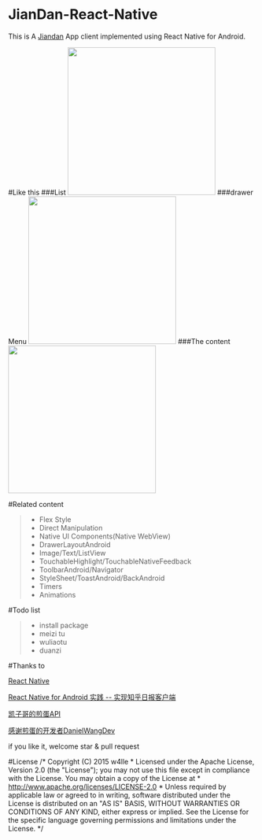 # JianDan-React-Native
This is A [Jiandan](jandan.net) App client implemented using React Native for Android.

#Like this
###List
<img src="https://github.com/w4lle/JianDan-React-Native/blob/master/rn0.png" width="300">
###drawer Menu
<img src="https://github.com/w4lle/JianDan-React-Native/blob/master/rn.png" width="300">
###The content
<img src="https://github.com/w4lle/JianDan-React-Native/blob/master/rn1.png" width="300">

#Related content
> * Flex Style
> * Direct Manipulation
> * Native UI Components(Native WebView)
> * DrawerLayoutAndroid
> * Image/Text/ListView
> * TouchableHighlight/TouchableNativeFeedback
> * ToolbarAndroid/Navigator
> * StyleSheet/ToastAndroid/BackAndroid
> * Timers
> * Animations


#Todo list
> * install package
> * meizi tu
> * wuliaotu
> * duanzi


#Thanks to

[React Native](https://facebook.github.io/react-native/)

[React Native for Android 实践 -- 实现知乎日报客户端](http://www.race604.com/react-native-android-practice/) 

[凯子哥的煎蛋API](http://blog.csdn.net/zhaokaiqiang1992/article/details/45038125) 

[感谢煎蛋的开发者DanielWangDev](http://m.weibo.cn/u/1749949233) 


if you like it, welcome star & pull request

#License
/*
Copyright (C) 2015 w4lle *
Licensed under the Apache License, Version 2.0 (the "License");
you may not use this file except in compliance with the License.
You may obtain a copy of the License at *
http://www.apache.org/licenses/LICENSE-2.0 *
Unless required by applicable law or agreed to in writing, software
distributed under the License is distributed on an "AS IS" BASIS,
WITHOUT WARRANTIES OR CONDITIONS OF ANY KIND, either express or implied.
See the License for the specific language governing permissions and
limitations under the License. */



